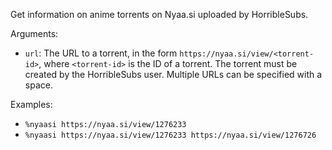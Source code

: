 Get information on anime torrents on Nyaa.si uploaded by HorribleSubs.

Arguments:
* `url`: The URL to a torrent, in the form `https://nyaa.si/view/<torrent-id>`, where `<torrent-id>` is the ID of a torrent. The torrent must be created by the HorribleSubs user. Multiple URLs can be specified with a space.

Examples:
* `%nyaasi https://nyaa.si/view/1276233`
* `%nyaasi https://nyaa.si/view/1276233 https://nyaa.si/view/1276726`
